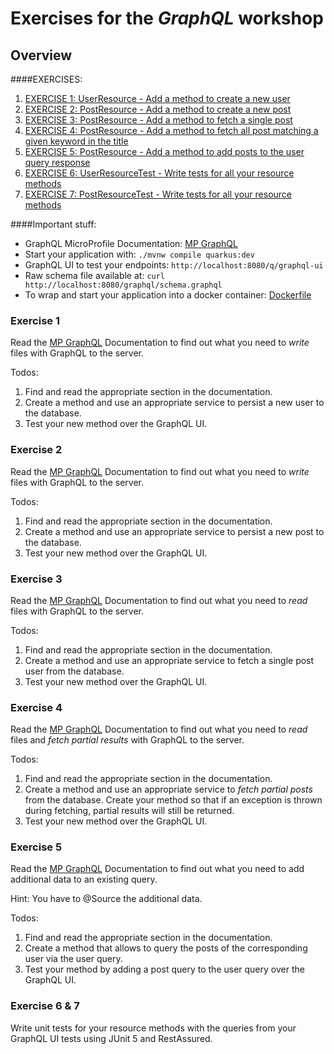 
# Exercises for the _GraphQL_ workshop

## Overview

####EXERCISES:

1. [EXERCISE 1: UserResource - Add a method to create a new user](src/main/java/de/jwiegmann/blog/application/post/UserResource.java)
1. [EXERCISE 2: PostResource - Add a method to create a new post](src/main/java/de/jwiegmann/blog/application/post/PostResource.java)
3. [EXERCISE 3: PostResource - Add a method to fetch a single post](src/main/java/de/jwiegmann/blog/application/post/PostResource.java)
4. [EXERCISE 4: PostResource - Add a method to fetch all post matching a given keyword in the title](src/main/java/de/jwiegmann/blog/application/post/PostResource.java)
4. [EXERCISE 5: PostResource - Add a method to add posts to the user query response](src/main/java/de/jwiegmann/blog/application/post/PostResource.java)
4. [EXERCISE 6: UserResourceTest - Write tests for all your resource methods](src/test/java/UserResourceTest.java)
4. [EXERCISE 7: PostResourceTest - Write tests for all your resource methods](src/test/java/PostResourceTest.java)

####Important stuff:

- GraphQL MicroProfile Documentation: [MP GraphQL](https://download.eclipse.org/microprofile/microprofile-graphql-1.0/microprofile-graphql.html)
- Start your application with: `./mvnw compile quarkus:dev`
- GraphQL UI to test your endpoints: `http://localhost:8080/q/graphql-ui`
- Raw schema file available at: `curl http://localhost:8080/graphql/schema.graphql`
- To wrap and start your application into a docker container: [Dockerfile](src/main/docker/Dockerfile.native)

### Exercise 1

Read the [MP GraphQL](https://download.eclipse.org/microprofile/microprofile-graphql-1.0/microprofile-graphql.html) Documentation 
to find out what you need to *write* files with GraphQL to the server.

Todos:
1. Find and read the appropriate section in the documentation.
2. Create a method and use an appropriate service to persist a new user to the database.   
3. Test your new method over the GraphQL UI.

### Exercise 2

Read the [MP GraphQL](https://download.eclipse.org/microprofile/microprofile-graphql-1.0/microprofile-graphql.html) Documentation
to find out what you need to *write* files with GraphQL to the server.

Todos:
1. Find and read the appropriate section in the documentation.
2. Create a method and use an appropriate service to persist a new post to the database.
3. Test your new method over the GraphQL UI.

### Exercise 3

Read the [MP GraphQL](https://download.eclipse.org/microprofile/microprofile-graphql-1.0/microprofile-graphql.html) Documentation
to find out what you need to *read* files with GraphQL to the server.

Todos:
1. Find and read the appropriate section in the documentation.
2. Create a method and use an appropriate service to fetch a single post user from the database.
3. Test your new method over the GraphQL UI.

### Exercise 4

Read the [MP GraphQL](https://download.eclipse.org/microprofile/microprofile-graphql-1.0/microprofile-graphql.html) Documentation
to find out what you need to *read* files and *fetch partial results* with GraphQL to the server.

Todos:
1. Find and read the appropriate section in the documentation.
2. Create a method and use an appropriate service to *fetch partial posts* from the database. Create your method so 
   that if an exception is thrown during fetching, partial results will still be returned. 
3. Test your new method over the GraphQL UI.

### Exercise 5

Read the [MP GraphQL](https://download.eclipse.org/microprofile/microprofile-graphql-1.0/microprofile-graphql.html) Documentation
to find out what you need to add additional data to an existing query.

Hint: You have to @Source the additional data.

Todos:
1. Find and read the appropriate section in the documentation.
2. Create a method that allows to query the posts of the corresponding user via the user query. 
3. Test your method by adding a post query to the user query over the GraphQL UI.

### Exercise 6 & 7

Write unit tests for your resource methods with the queries from your GraphQL UI tests using JUnit 5 and RestAssured.
